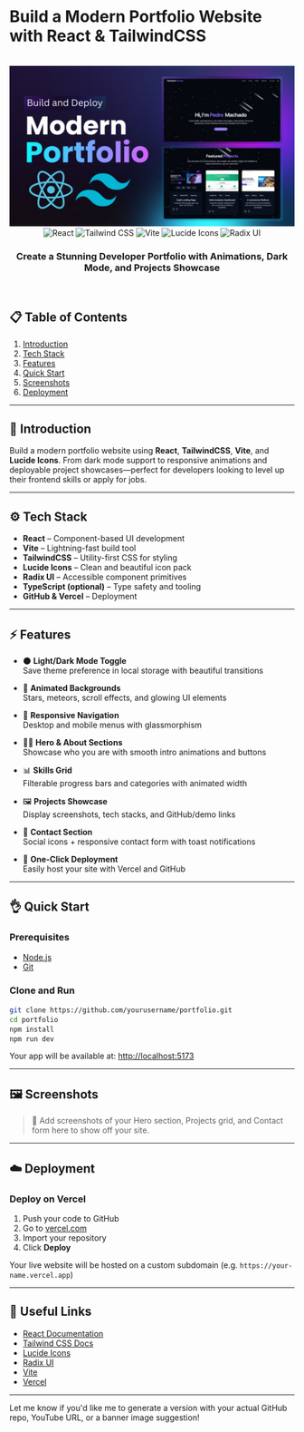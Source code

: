 # Build a Modern Portfolio Website with React & TailwindCSS

<div align="center">
  <br />
  <img src="./banner.png" alt="Portfolio Website Banner">
  <br />
  <div>
    <img src="https://img.shields.io/badge/-React-61DAFB?style=for-the-badge&logo=react&logoColor=black" alt="React" />
    <img src="https://img.shields.io/badge/-TailwindCSS-06B6D4?style=for-the-badge&logo=tailwindcss" alt="Tailwind CSS" />
    <img src="https://img.shields.io/badge/-Vite-646CFF?style=for-the-badge&logo=vite&logoColor=white" alt="Vite" />
    <img src="https://img.shields.io/badge/-Lucide Icons-FD4D4D?style=for-the-badge&logo=lucide" alt="Lucide Icons" />
    <img src="https://img.shields.io/badge/-Radix UI-9D4EDD?style=for-the-badge&logo=data:image/svg+xml;base64..." alt="Radix UI" />
  </div>
  <h3 align="center">Create a Stunning Developer Portfolio with Animations, Dark Mode, and Projects Showcase</h3>
  <br />
</div>

## 📋 Table of Contents

1. [Introduction](#-introduction)
2. [Tech Stack](#-tech-stack)
3. [Features](#-features)
4. [Quick Start](#-quick-start)
5. [Screenshots](#-screenshots)
6. [Deployment](#-deployment)

---

## 🚀 Introduction

Build a modern portfolio website using **React**, **TailwindCSS**, **Vite**, and **Lucide Icons**. From dark mode support to responsive animations and deployable project showcases—perfect for developers looking to level up their frontend skills or apply for jobs.

---

## ⚙️ Tech Stack

* **React** – Component-based UI development  
* **Vite** – Lightning-fast build tool  
* **TailwindCSS** – Utility-first CSS for styling  
* **Lucide Icons** – Clean and beautiful icon pack  
* **Radix UI** – Accessible component primitives  
* **TypeScript (optional)** – Type safety and tooling  
* **GitHub & Vercel** – Deployment  

---

## ⚡️ Features

* 🌑 **Light/Dark Mode Toggle**  
  Save theme preference in local storage with beautiful transitions  

* 💫 **Animated Backgrounds**  
  Stars, meteors, scroll effects, and glowing UI elements  

* 📱 **Responsive Navigation**  
  Desktop and mobile menus with glassmorphism  

* 👨‍💻 **Hero & About Sections**  
  Showcase who you are with smooth intro animations and buttons  

* 📊 **Skills Grid**  
  Filterable progress bars and categories with animated width  

* 🖼️ **Projects Showcase**  
  Display screenshots, tech stacks, and GitHub/demo links  

* 📩 **Contact Section**  
  Social icons + responsive contact form with toast notifications  

* 🚀 **One-Click Deployment**  
  Easily host your site with Vercel and GitHub  

---

## 👌 Quick Start

### Prerequisites

* [Node.js](https://nodejs.org/)  
* [Git](https://git-scm.com/)  

### Clone and Run

```bash
git clone https://github.com/yourusername/portfolio.git
cd portfolio
npm install
npm run dev

```

Your app will be available at: [http://localhost:5173](http://localhost:5173)

---

## 🖼️ Screenshots

> 📸 Add screenshots of your Hero section, Projects grid, and Contact form here to show off your site.

---

## ☁️ Deployment

### Deploy on Vercel

1. Push your code to GitHub
2. Go to [vercel.com](https://vercel.com)
3. Import your repository
4. Click **Deploy**

Your live website will be hosted on a custom subdomain (e.g. `https://your-name.vercel.app`)

---

## 🔗 Useful Links

* [React Documentation](https://reactjs.org/)
* [Tailwind CSS Docs](https://tailwindcss.com/)
* [Lucide Icons](https://lucide.dev/)
* [Radix UI](https://www.radix-ui.com/)
* [Vite](https://vitejs.dev/)
* [Vercel](https://vercel.com/)

---

Let me know if you'd like me to generate a version with your actual GitHub repo, YouTube URL, or a banner image suggestion!
